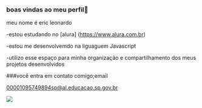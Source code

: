 ### boas vindas ao meu perfil👋 
meu nome é eric leonardo

-estou estudando no [alura] (https://www.alura.com.br)

-estou me desenvolvemdo na liguaguem Javascript

-utilizo esse espaço para minha organização e compartilhamento dos meus projetos desenvolvidos

###você entra em contato comigo;email

00001095749894sp@al.educacao.sp.gov.br

![](https://media.tenor.com/i7llTDaTPtUAAAAC/naruto.gif)
